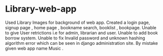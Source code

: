 # Library-web-app
Used Library Images for background of web app.
Created a login page, signup page , home page , bookname search, booklist , bookpage.
Unable to give User retrictions i.e for admin, librarian and user.
Unable to add book borrow system.
Unable to fix Invalid password and unknown hashing algorithm error which can be seen in django administration site.
By mistake given web app name Music .
